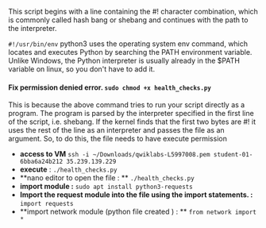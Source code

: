 This script begins with a line containing the #! character combination, which is commonly called hash bang or shebang and continues with the path to the interpreter.

``#!/usr/bin/env`` python3 uses the operating system env command, which locates and executes Python by searching the PATH environment variable. Unlike Windows, the Python interpreter is usually already in the $PATH variable on linux, so you don't have to add it.
#### Fix permission denied error. ``sudo chmod +x health_checks.py``
This is because the above command tries to run your script directly as a program. The program is parsed by the interpreter specified in the first line of the script, i.e. shebang. If the kernel finds that the first two bytes are #! it uses the rest of the line as an interpreter and passes the file as an argument. So, to do this, the file needs to have execute permission

- **access to VM** ``ssh -i ~/Downloads/qwiklabs-L5997008.pem student-01-6bba6a24b212 35.239.139.229``
- **execute** : ``./health_checks.py``
- **nano editor to open the file : ** ``./health_checks.py``
- **import module :** ``sudo apt install python3-requests``
- **Import the request module into the file using the import statements. :** ``import requests``
- **import network module (python file created ) : ** ``from network import *``
